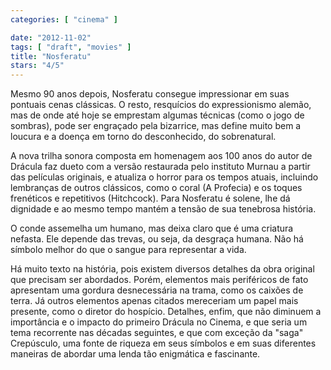 ```yaml
---
categories: [ "cinema" ]

date: "2012-11-02"
tags: [ "draft", "movies" ]
title: "Nosferatu"
stars: "4/5"
---
```

Mesmo 90 anos depois, Nosferatu consegue impressionar em suas pontuais cenas clássicas. O resto, resquícios do expressionismo alemão, mas de onde até hoje se emprestam algumas técnicas (como o jogo de sombras), pode ser engraçado pela bizarrice, mas define muito bem a loucura e a doença em torno do desconhecido, do sobrenatural.

A nova trilha sonora composta em homenagem aos 100 anos do autor de Drácula faz dueto com a versão restaurada pelo instituto Murnau a partir das películas originais, e atualiza o horror para os tempos atuais, incluindo lembranças de outros clássicos, como o coral (A Profecia) e os toques frenéticos e repetitivos (Hitchcock). Para Nosferatu é solene, lhe dá dignidade e ao mesmo tempo mantém a tensão de sua tenebrosa história.

O conde assemelha um humano, mas deixa claro que é uma criatura nefasta. Ele depende das trevas, ou seja, da desgraça humana. Não há símbolo melhor do que o sangue para representar a vida.

Há muito texto na história, pois existem diversos detalhes da obra original que precisam ser abordados. Porém, elementos mais periféricos de fato apresentam uma gordura desnecessária na trama, como os caixões de terra. Já outros elementos apenas citados mereceriam um papel mais presente, como o diretor do hospício. Detalhes, enfim, que não diminuem a importância e o impacto do primeiro Drácula no Cinema, e que seria um tema recorrente nas décadas seguintes, e que com exceção da "saga" Crepúsculo, uma fonte de riqueza em seus símbolos e em suas diferentes maneiras de abordar uma lenda tão enigmática e fascinante.

